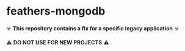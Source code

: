 # feathers-mongodb

☣️ **This repository contains a fix for a specific legacy application** ☣️

⚠️ **DO NOT USE FOR NEW PROJECTS** ⚠️

